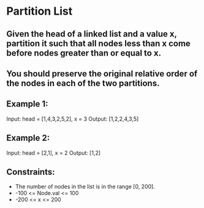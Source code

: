 # Partition List

## Given the head of a linked list and a value x, partition it such that all nodes less than x come before nodes greater than or equal to x.

## You should preserve the original relative order of the nodes in each of the two partitions.

 

## Example 1:


Input: head = [1,4,3,2,5,2], x = 3
Output: [1,2,2,4,3,5]
## Example 2:

Input: head = [2,1], x = 2
Output: [1,2]
 

## Constraints:

- The number of nodes in the list is in the range [0, 200].
- -100 <= Node.val <= 100
- -200 <= x <= 200